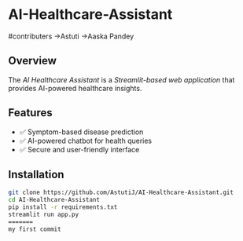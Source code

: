 # AI-Healthcare-Assistant
#contributers
->Astuti
->Aaska Pandey
## Overview
The *AI Healthcare Assistant* is a *Streamlit-based web application* that provides AI-powered healthcare insights.

## Features
- ✅ Symptom-based disease prediction
- ✅ AI-powered chatbot for health queries
- ✅ Secure and user-friendly interface


## Installation
```bash
git clone https://github.com/AstutiJ/AI-Healthcare-Assistant.git
cd AI-Healthcare-Assistant
pip install -r requirements.txt
streamlit run app.py
=======
my first commit

